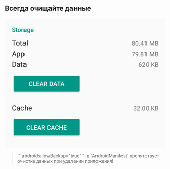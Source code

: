 ## Всегда очищайте данные

<img src="lecture/database/img/clear_data_screenshot.png">

<br>

<blockquote class="noveo-warn">
```android:allowBackup="true"``` в `AndroidManifest`
препятствует очистке данных при удалении приложения!
</blockquote>

